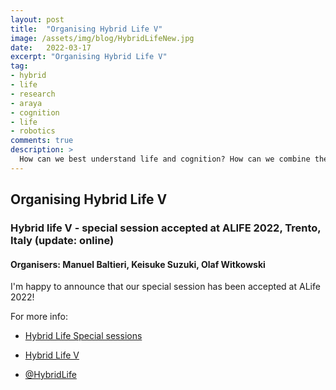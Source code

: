 ```yaml
---
layout: post
title:  "Organising Hybrid Life V"
image: /assets/img/blog/HybridLifeNew.jpg
date:   2022-03-17
excerpt: "Organising Hybrid Life V"
tag:
- hybrid
- life
- research
- araya
- cognition
- life
- robotics
comments: true
description: >
  How can we best understand life and cognition? How can we combine the results of different technological advances with natural organisms?
---
```



## Organising Hybrid Life V
### Hybrid life V - special session accepted at ALIFE 2022, Trento, Italy (update: online)
#### Organisers: Manuel Baltieri, Keisuke Suzuki, Olaf Witkowski
I'm happy to announce that our special session has been accepted at ALife 2022!

For more info:

- [Hybrid Life Special sessions](https://manuelbaltieri.com/research/2019-11-03-hybrid-life/)

- [Hybrid Life V](https://sites.google.com/view/hybridlife/)

- [@HybridLife](https://twitter.com/HybridALife)